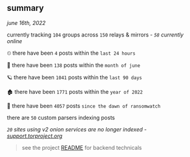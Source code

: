 
## summary
_june 16th, 2022_

currently tracking `104` groups across `150` relays & mirrors - _`58` currently online_

⏲ there have been `4` posts within the `last 24 hours`

🦈 there have been `138` posts within the `month of june`

🪐 there have been `1041` posts within the `last 90 days`

🏚 there have been `1771` posts within the `year of 2022`

🦕 there have been `4057` posts `since the dawn of ransomwatch`

there are `50` custom parsers indexing posts

_`20` sites using v2 onion services are no longer indexed - [support.torproject.org](https://support.torproject.org/onionservices/v2-deprecation/)_

> see the project [README](https://github.com/joshhighet/ransomwatch#ransomwatch--) for backend technicals
